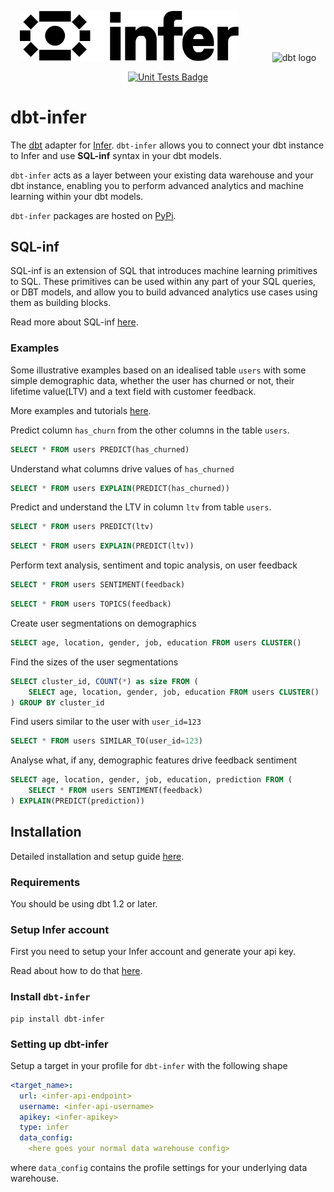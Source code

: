
<p align="center">
  <img src="https://raw.githubusercontent.com/inferlabs/dbt-infer/main/lockup_black.png" alt="Infer logo" width="350" style="margin-right: 50px"/>
  <img src="https://raw.githubusercontent.com/dbt-labs/dbt/ec7dee39f793aa4f7dd3dae37282cc87664813e4/etc/dbt-logo-full.svg" alt="dbt logo" width="250"/>
</p>
<p align="center">
  <a href="https://github.com/inferlabs/dbt-infer/actions/workflows/main.yml">
    <img src="https://github.com/inferlabs/dbt-infer/actions/workflows/main.yml/badge.svg?event=push" alt="Unit Tests Badge"/>
  </a>
</p>

# dbt-infer

The [dbt](https://www.getdbt.com) adapter for [Infer](https://www.getinfer.io/).
`dbt-infer` allows you to connect your dbt instance to Infer and use **SQL-inf** syntax in your dbt models.

`dbt-infer` acts as a layer between your existing data warehouse and your dbt instance, enabling you to perform
advanced analytics and machine learning within your dbt models.

`dbt-infer` packages are hosted on [PyPi](https://github.com/inferlabs/dbt-infer).

## SQL-inf

SQL-inf is an extension of SQL that introduces machine learning primitives to SQL.
These primitives can be used within any part of your SQL queries, or DBT models, and allow you to build advanced
analytics use cases using them as building blocks.

Read more about SQL-inf [here](https://docs.getinfer.io/docs/reference).

### Examples

Some illustrative examples based on an idealised table `users` with some simple demographic data, whether the user has
churned or not, their lifetime value(LTV) and a text field with customer feedback.

More examples and tutorials [here](https://docs.getinfer.io/docs/tutorial/intro).

Predict column `has_churn` from the other columns in the table `users`.
```sql
SELECT * FROM users PREDICT(has_churned)
```

Understand what columns drive values of `has_churned`
```sql
SELECT * FROM users EXPLAIN(PREDICT(has_churned))
```

Predict and understand the LTV in column `ltv` from table `users`.
```sql
SELECT * FROM users PREDICT(ltv)
```

```sql
SELECT * FROM users EXPLAIN(PREDICT(ltv))
```

Perform text analysis, sentiment and topic analysis, on user feedback

```sql
SELECT * FROM users SENTIMENT(feedback)
```

```sql
SELECT * FROM users TOPICS(feedback)
```

Create user segmentations on demographics

```sql
SELECT age, location, gender, job, education FROM users CLUSTER()
```

Find the sizes of the user segmentations

```sql
SELECT cluster_id, COUNT(*) as size FROM (
    SELECT age, location, gender, job, education FROM users CLUSTER()
) GROUP BY cluster_id
```


Find users similar to the user with `user_id=123`

```sql
SELECT * FROM users SIMILAR_TO(user_id=123)
```

Analyse what, if any, demographic features drive feedback sentiment
```sql
SELECT age, location, gender, job, education, prediction FROM (
    SELECT * FROM users SENTIMENT(feedback)
) EXPLAIN(PREDICT(prediction))
```


## Installation

Detailed installation and setup guide [here](https://docs.getinfer.io/docs/reference/dbt).

### Requirements

You should be using dbt 1.2 or later.

### Setup Infer account

First you need to setup your Infer account and generate your api key.

Read about how to do that [here](https://docs.getinfer.io/docs/reference/api).

### Install `dbt-infer`
```shell
pip install dbt-infer
```

### Setting up dbt-infer

Setup a target in your profile for `dbt-infer` with the following shape
```yaml
<target_name>:
  url: <infer-api-endpoint>
  username: <infer-api-username>
  apikey: <infer-apikey>
  type: infer
  data_config:
    <here goes your normal data warehouse config>
```
where `data_config` contains the profile settings for your underlying data warehouse.

